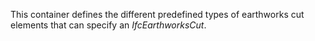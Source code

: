 This container defines the different predefined types of earthworks cut elements that can specify an _IfcEarthworksCut_.
